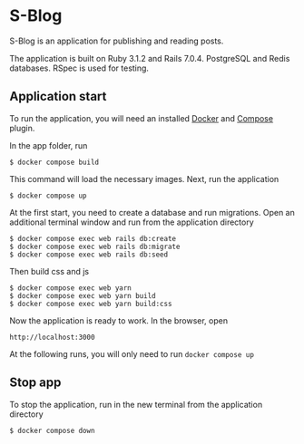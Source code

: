 # S-Blog

S-Blog is an application for publishing and reading posts.

The application is built on Ruby 3.1.2 and Rails 7.0.4. PostgreSQL and Redis databases. RSpec is used for testing.

## Application start

To run the application, you will need an installed [Docker](https://docs.docker.com/engine/install/) and [Compose](https://docs.docker.com/compose/) plugin.

In the app folder, run

```
$ docker compose build
```

This command will load the necessary images. Next, run the application

```
$ docker compose up
```

At the first start, you need to create a database and run migrations. Open an additional terminal window and run from the application directory

```
$ docker compose exec web rails db:create
$ docker compose exec web rails db:migrate
$ docker compose exec web rails db:seed
```

Then build css and js

```
$ docker compose exec web yarn
$ docker compose exec web yarn build
$ docker compose exec web yarn build:css
```

Now the application is ready to work. In the browser, open

```
http://localhost:3000
```

At the following runs, you will only need to run `docker compose up`

## Stop app

To stop the application, run in the new terminal from the application directory

```
$ docker compose down
```
